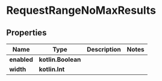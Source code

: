 
# RequestRangeNoMaxResults

## Properties
Name | Type | Description | Notes
------------ | ------------- | ------------- | -------------
**enabled** | **kotlin.Boolean** |  | 
**width** | **kotlin.Int** |  | 



